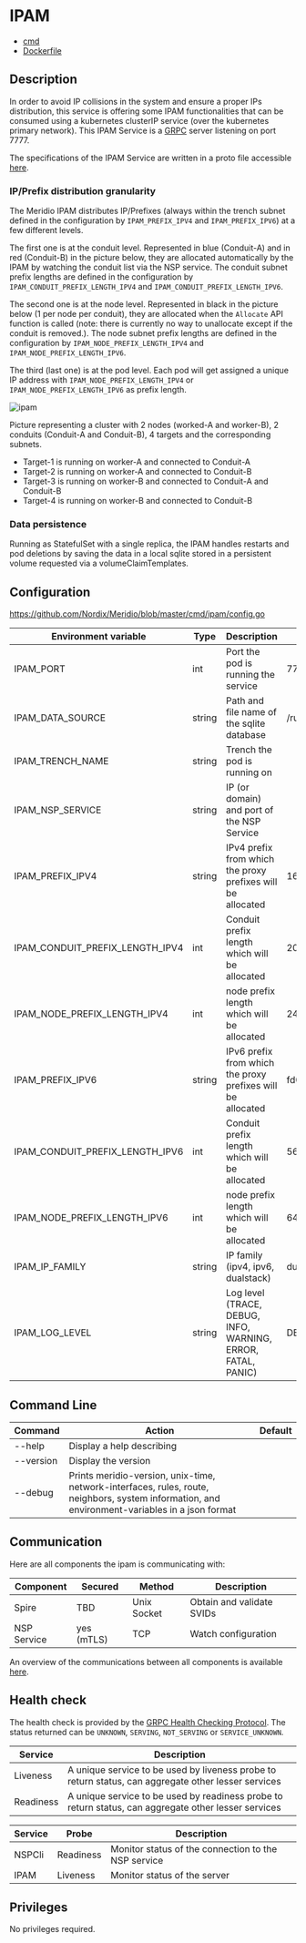 # IPAM

* [cmd](https://github.com/Nordix/Meridio/tree/master/cmd/ipam)
* [Dockerfile](https://github.com/Nordix/Meridio/tree/master/build/ipam)

## Description

In order to avoid IP collisions in the system and ensure a proper IPs distribution, this service is offering some IPAM functionalities that can be consumed using a kubernetes clusterIP service (over the kubernetes primary network). This IPAM Service is a [GRPC](https://grpc.io/) server listening on port 7777.

The specifications of the IPAM Service are written in a proto file accessible [here](https://github.com/Nordix/Meridio/blob/master/api/ipam/v1/ipam.proto).

### IP/Prefix distribution granularity

The Meridio IPAM distributes IP/Prefixes (always within the trench subnet defined in the configuration by `IPAM_PREFIX_IPV4` and `IPAM_PREFIX_IPV6`) at a few different levels. 

The first one is at the conduit level. Represented in blue (Conduit-A) and in red (Conduit-B) in the picture below, they are allocated automatically by the IPAM by watching the conduit list via the NSP service. The conduit subnet prefix lengths are defined in the configuration by `IPAM_CONDUIT_PREFIX_LENGTH_IPV4` and `IPAM_CONDUIT_PREFIX_LENGTH_IPV6`.

The second one is at the node level. Represented in black in the picture below (1 per node per conduit), they are allocated when the `Allocate` API function is called (note: there is currently no way to unallocate except if the conduit is removed.). The node subnet prefix lengths are defined in the configuration by `IPAM_NODE_PREFIX_LENGTH_IPV4` and `IPAM_NODE_PREFIX_LENGTH_IPV6`.

The third (last one) is at the pod level. Each pod will get assigned a unique IP address with `IPAM_NODE_PREFIX_LENGTH_IPV4` or `IPAM_NODE_PREFIX_LENGTH_IPV6` as prefix length.

![ipam](../resources/IPAM.svg)

Picture representing a cluster with 2 nodes (worked-A and worker-B), 2 conduits (Conduit-A and Conduit-B), 4 targets and the corresponding subnets.
* Target-1 is running on worker-A and connected to Conduit-A
* Target-2 is running on worker-A and connected to Conduit-B
* Target-3 is running on worker-B and connected to Conduit-A and Conduit-B
* Target-4 is running on worker-B and connected to Conduit-B

### Data persistence

Running as StatefulSet with a single replica, the IPAM handles restarts and pod deletions by saving the data in a local sqlite stored in a persistent volume requested via a volumeClaimTemplates.

## Configuration 

https://github.com/Nordix/Meridio/blob/master/cmd/ipam/config.go

Environment variable | Type | Description | Default
--- | --- | --- | ---
IPAM_PORT | int | Port the pod is running the service | 7777
IPAM_DATA_SOURCE | string | Path and file name of the sqlite database | /run/ipam/data/registry.db
IPAM_TRENCH_NAME | string | Trench the pod is running on | 
IPAM_NSP_SERVICE | string | IP (or domain) and port of the NSP Service | 
IPAM_PREFIX_IPV4 | string | IPv4 prefix from which the proxy prefixes will be allocated | 169.255.0.0/16
IPAM_CONDUIT_PREFIX_LENGTH_IPV4 | int | Conduit prefix length which will be allocated | 20
IPAM_NODE_PREFIX_LENGTH_IPV4 | int | node prefix length which will be allocated | 24
IPAM_PREFIX_IPV6 | string | IPv6 prefix from which the proxy prefixes will be allocated | fd00::/48
IPAM_CONDUIT_PREFIX_LENGTH_IPV6 | int | Conduit prefix length which will be allocated | 56
IPAM_NODE_PREFIX_LENGTH_IPV6 | int | node prefix length which will be allocated | 64
IPAM_IP_FAMILY | string | IP family (ipv4, ipv6, dualstack) | dualstack
IPAM_LOG_LEVEL | string | Log level (TRACE, DEBUG, INFO, WARNING, ERROR, FATAL, PANIC) | DEBUG

## Command Line 

Command | Action | Default
--- | --- | ---
--help | Display a help describing |
--version | Display the version |
--debug | Prints meridio-version, unix-time, network-interfaces, rules, route, neighbors, system information, and environment-variables in a json format |

## Communication 

Here are all components the ipam is communicating with:

Component | Secured | Method | Description
--- | --- | --- | ---
Spire | TBD | Unix Socket | Obtain and validate SVIDs
NSP Service | yes (mTLS) | TCP | Watch configuration

An overview of the communications between all components is available [here](resources.md).

## Health check

The health check is provided by the [GRPC Health Checking Protocol](https://github.com/grpc/grpc/blob/master/doc/health-checking.md). The status returned can be `UNKNOWN`, `SERVING`, `NOT_SERVING` or `SERVICE_UNKNOWN`.

Service | Description
--- | ---
Liveness | A unique service to be used by liveness probe to return status, can aggregate other lesser services
Readiness | A unique service to be used by readiness probe to return status, can aggregate other lesser services

Service | Probe | Description
--- | --- | ---
NSPCli | Readiness | Monitor status of the connection to the NSP service
IPAM | Liveness | Monitor status of the server

## Privileges

No privileges required.

